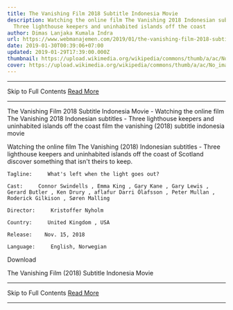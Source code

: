 ```yaml
---
title: The Vanishing Film 2018 Subtitle Indonesia Movie
description: Watching the online film The Vanishing 2018 Indonesian subtitles -
  Three lighthouse keepers and uninhabited islands off the coast
author: Dimas Lanjaka Kumala Indra
url: https://www.webmanajemen.com/2019/01/the-vanishing-film-2018-subtitle.html
date: 2019-01-30T00:39:06+07:00
updated: 2019-01-29T17:39:00.000Z
thumbnail: https://upload.wikimedia.org/wikipedia/commons/thumb/a/ac/No_image_available.svg/2048px-No_image_available.svg.png
cover: https://upload.wikimedia.org/wikipedia/commons/thumb/a/ac/No_image_available.svg/2048px-No_image_available.svg.png
---
```


<hr/> Skip to Full Contents <a href="https://www.webmanajemen.com/2019/01/the-vanishing-film-2018-subtitle.html" rel="follow" class="button" id="read-more">Read More</a> <hr/> The Vanishing Film 2018 Subtitle Indonesia Movie - Watching the online film The Vanishing 2018 Indonesian subtitles - Three lighthouse keepers and uninhabited islands off the coast film the vanishing (2018) subtitle indonesia  movie
  
  
  
  Watching the online film The Vanishing (2018) Indonesian subtitles - Three lighthouse keepers and uninhabited islands off the coast of Scotland discover something that isn't theirs to keep. 
  
  
    Tagline:     What's left when the light goes out?   
  
    Cast:     Connor Swindells , Emma King , Gary Kane , Gary Lewis , Gerard Butler , Ken Drury , aflafur Darri Ólafsson , Peter Mullan , Roderick Gilkison , Søren Malling   
  
    Director:     Kristoffer Nyholm   
  
    Country:     United Kingdom , USA   
  
    Release:    Nov. 15, 2018   
  
    Language:     English, Norwegian   
  
  
  

   Download 

  


  
  
  The Vanishing Film (2018) Subtitle Indonesia Movie <hr/> Skip to Full Contents <a href="https://www.webmanajemen.com/2019/01/the-vanishing-film-2018-subtitle.html" rel="follow" class="button" id="read-more">Read More</a> <hr/>